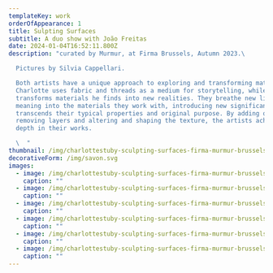 ```yaml
---
templateKey: work
orderOfAppearance: 1
title: Sulpting Surfaces
subtitle: A duo show with João Freitas
date: 2024-01-04T16:52:11.800Z
description: "curated by Murmur, at Firma Brussels, Autumn 2023.\ 

  Pictures by Silvia Cappellari.

  Both artists have a unique approach to exploring and transforming materials.
  Charlotte uses fabric and threads as a medium for storytelling, while João
  transforms materials he finds into new realities. They breathe new life and
  meaning into the materials they work with, introducing new significance that
  transcends their typical properties and original purpose. By adding or
  removing layers and altering and shaping the texture, the artists achieve
  depth in their works.

  \  "
thumbnail: /img/charlottestuby-sculpting-surfaces-firma-murmur-brussels-2023-7.jpg
decorativeForm: /img/savon.svg
images:
  - image: /img/charlottestuby-sculpting-surfaces-firma-murmur-brussels-2023-6.jpg
    caption: ""
  - image: /img/charlottestuby-sculpting-surfaces-firma-murmur-brussels-2023-5.jpg
    caption: ""
  - image: /img/charlottestuby-sculpting-surfaces-firma-murmur-brussels-2023-4.jpg
    caption: ""
  - image: /img/charlottestuby-sculpting-surfaces-firma-murmur-brussels-2023-1.jpg
    caption: ""
  - image: /img/charlottestuby-sculpting-surfaces-firma-murmur-brussels-2023-2..jpg
    caption: ""
  - image: /img/charlottestuby-sculpting-surfaces-firma-murmur-brussels-2023-3.jpg
    caption: ""
---
```

